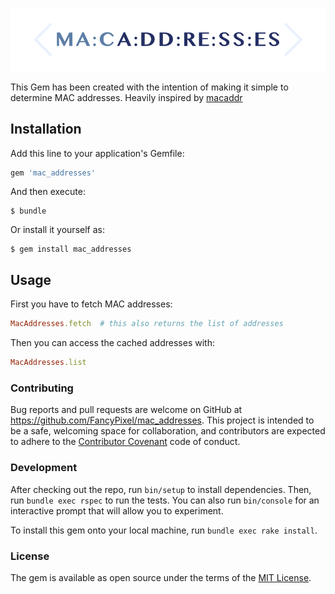 ![MacAddresses Logo](/assets/logo_no_bg.png)

<!-- # [![Build Status](https://travis-ci.org/space-bunny/ruby_sdk.svg)](https://travis-ci.org/space-bunny/ruby_sdk)
[![Gem Version](https://badge.fury.io/rb/spacebunny.svg)](https://badge.fury.io/rb/spacebunny) -->

This Gem has been created with the intention of making it simple to determine MAC addresses.
Heavily inspired by [macaddr](https://github.com/ahoward/macaddr)

## Installation

Add this line to your application's Gemfile:

```ruby
gem 'mac_addresses'
```

And then execute:

    $ bundle

Or install it yourself as:

    $ gem install mac_addresses

## Usage

First you have to fetch MAC addresses:

```ruby
MacAddresses.fetch  # this also returns the list of addresses
```

Then you can access the cached addresses with:

```ruby
MacAddresses.list
```

### Contributing

Bug reports and pull requests are welcome on GitHub at https://github.com/FancyPixel/mac_addresses.
This project is intended to be a safe, welcoming space for collaboration, and contributors are expected to adhere
to the [Contributor Covenant](contributor-covenant.org) code of conduct.

### Development

After checking out the repo, run `bin/setup` to install dependencies. Then, run `bundle exec rspec` to run the tests.
You can also run `bin/console` for an interactive prompt that will allow you to experiment.

To install this gem onto your local machine, run `bundle exec rake install`.

### License

The gem is available as open source under the terms of the [MIT License](http://opensource.org/licenses/MIT).
